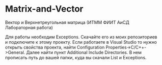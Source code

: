 # Matrix-and-Vector
Вектор и Верхнетреугольная матрица (ИТММ ФИИТ АиСД Лабораторная работа)

Для работы необходим Exceptions. Скачайте его из моих репозиториев и подключите к этому проекту.
Если работаете в Visual Studio то нужно открыть свойства проекта, найти Configuration Properties->C/C++->General.
Далее найти пункт Additional Include Directories. В нем прописать путь до вашей папки, куда вы скачали List и Exceptions.

